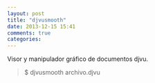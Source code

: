 ```yaml
---
layout: post
title: "djvusmooth"
date: 2013-12-15 15:41
comments: true
categories: 
---
```

Visor y manipulador gráfico de documentos djvu.

>$ djvusmooth archivo.djvu

